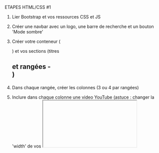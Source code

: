 ETAPES HTML/CSS #1

1. Lier Bootstrap et vos ressources CSS et JS

2. Créer une navbar avec un logo, une barre de recherche et un bouton 'Mode sombre'

3. Créer votre conteneur (<div class="container">) et vos sections (titres <h2> et rangées - <div class="row">)

4. Dans chaque rangée, créer les colonnes (3 ou 4 par rangées)

5. Inclure dans chaque colonne une video YouTube (astuce : changer la 'width' de vos <iframe> à 100% pour que les vidéos s'adaptent à vos colonnes)

6. Ajouter une class commune à chaque titre <h2>

7. Ajouter une dernière rangée qui contiendra une <div> vide de class 'video-play' et une autre <div> contenant un textarea et un bouton

8. Créer une petit footer simple (nom  + logo suffiront)


***


ETAPES JS #1

1. Si pas fait, créer le bouton Dark/Mode Sombre (récupérer un bouton sur Bootstrap et l'inclure dans votre navbar)

2. Créer un fichier main.js et le lier à votre HTML

3. Créer une première variable isClicked let isClicked = false; 
-> Cette variable va nous permettre de définir l'état du bouton 'Dark'

4. Créer les variables qui vont récupérer vos différents éléments HTML à modifier (titres, body, image, logo, bouton etc) avec soit getElementById si vos éléments HTML ont des id, soit querySelector (ou querySelectorAll si vous voulez changer plusieurs éléments HTML d'un meme type, par exemple toutes vos balises <h2>)

5. Faire un addEventListener sur le bouton 'Dark'
-> Au clic, notre fonction contiendra une condition du type :  

 if (isClicked == false) {
    isClicked = true;
    // on modifie l'aspect de tous nos éléments HTML avec les méthodes classList.add() et/ou classList.replace() ... pour activer le mode sombre et utiliser les class de bootstrap nécessaires (text-white, text-dark, bg-dark, bg-white)
 }

 else {
    isClicked = false
    // on repasse tous nos éléments HTML à l'état initial avec classList.remove(), classList.replace() pour revenir au mode light
 }


Aide -> voir les Codepen suivants que l'on a fait ensemble :

- changer une image au clic (trotro) : https://jsfiddle.net/sebdvsweb/dh9bpajx/4/

- ajouter ou retirer une class : https://jsfiddle.net/sebdvsweb/gh7e9r6p/4/
